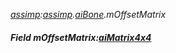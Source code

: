 _[assimp](../../modules/assimp/assimp-module.md):[assimp](../../modules/assimp/assimp-module.md).[aiBone](../../modules/assimp/assimp-aibone.md).mOffsetMatrix_
##### Field mOffsetMatrix:[aiMatrix4x4](../../modules/assimp/assimp-aimatrix4x4.md)
